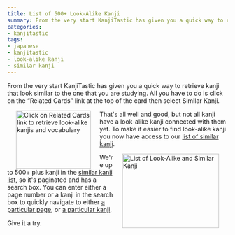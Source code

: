 ```yaml
---
title: List of 500+ Look-Alike Kanji
summary: From the very start KanjiTastic has given you a quick way to retrieve kanji that look similar to the one that you are studying. All you have to do is click on the &#8220;Related Cards&#8221; link at the top of the card then select Similar Kanji.
categories:
- kanjitastic
tags:
- japanese
- kanjitastic
- look-alike kanji
- similar kanji
---
```


From the very start KanjiTastic has given you a quick way to retrieve kanji that look similar to the one that you are studying. All you have to do is click on the &#8220;Related Cards&#8221; link at the top of the card then select Similar Kanji.

<img style="margin: 0px 20px; float: left;" src="http://www.kanjitastic.com/images/blog/simKanji1b.gif" alt="Click on Related Cards link to retrieve look-alike kanjis and vocabulary" width="171" height="133" />

That's all well and good, but not all kanji have a look-alike kanji connected with them yet. To make it easier to find look-alike kanji you now have access to our [list of similar kanji](http://www.kanjitastic.com/en/kanji/list/set/Similar_Kanji).

<img style="margin: 0px 20px; float: right;" src="http://www.kanjitastic.com/images/blog/simKanji0c.gif" alt="List of Look-Alike and Similar Kanji" width="221" height="170" />

We're up to 500+ plus kanji in the [similar kanji list](http://www.kanjitastic.com/en/kanji/list/set/Similar_Kanji), so it's paginated and has a search box. You can enter either a page number or a kanji in the search box to quickly navigate to either [a particular page](http://www.kanjitastic.com/en/kanji/list/set/Similar_Kanji/page/5), or [a particular kanji](http://www.kanjitastic.com/en/kanji/list/set/Similar_Kanji/index/%E6%8A%BC).

Give it a try.

<div class="clearfix">&nbsp;</div>
